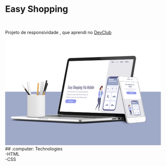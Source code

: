 <h1>Easy Shopping</h1>
<br>
<p> Projeto de responsividade , que aprendi no <a href="https://rodolfomori.com.br/devclub">DevClub</a> </p>

<img src="https://github.com/ValquiriaSilva/responsividade-projeto-devclub/blob/master/projeto%20responsividade.png?raw=true" />
<br>
## :computer: Technologies
<br>
-HTML
<br>
-CSS
